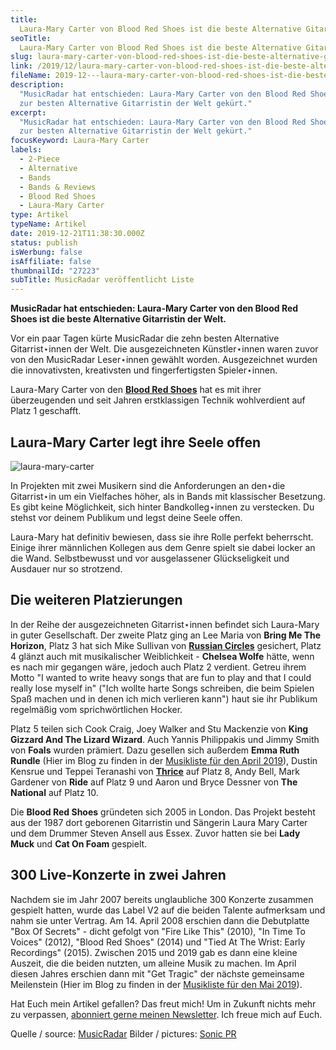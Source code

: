 ```yaml
---
title:
  Laura-Mary Carter von Blood Red Shoes ist die beste Alternative Gitarristin
seoTitle:
  Laura-Mary Carter von Blood Red Shoes ist die beste Alternative Gitarristin
slug: laura-mary-carter-von-blood-red-shoes-ist-die-beste-alternative-gitarristin
link: /2019/12/laura-mary-carter-von-blood-red-shoes-ist-die-beste-alternative-gitarristin/
fileName: 2019-12---laura-mary-carter-von-blood-red-shoes-ist-die-beste-alternative-gitarristin.md
description:
  "MusicRadar hat entschieden: Laura-Mary Carter von den Blood Red Shoes wurde
  zur besten Alternative Gitarristin der Welt gekürt."
excerpt:
  "MusicRadar hat entschieden: Laura-Mary Carter von den Blood Red Shoes wurde
  zur besten Alternative Gitarristin der Welt gekürt."
focusKeyword: Laura-Mary Carter
labels:
  - 2-Piece
  - Alternative
  - Bands
  - Bands & Reviews
  - Blood Red Shoes
  - Laura-Mary Carter
type: Artikel
typeName: Artikel
date: 2019-12-21T11:38:30.000Z
status: publish
isWerbung: false
isAffiliate: false
thumbnailId: "27223"
subTitle: MusicRadar veröffentlicht Liste
---
```


<strong>MusicRadar hat entschieden: Laura-Mary Carter von den Blood Red Shoes
ist die beste Alternative Gitarristin der Welt.</strong>

Vor ein paar Tagen kürte MusicRadar die zehn besten Alternative Gitarrist⋆innen
der Welt. Die ausgezeichneten Künstler⋆innen waren zuvor von den MusicRadar
Leser⋆innen gewählt worden. Ausgezeichnet wurden die innovativsten, kreativsten
und fingerfertigsten Spieler⋆innen.

Laura-Mary Carter von den
<a href="http://cardamonchai.com/2012/12/blood-red-shoes-stellen-neue-ep-vor/"><strong>Blood
Red Shoes</strong></a> hat es mit ihrer überzeugenden und seit Jahren
erstklassigen Technik wohlverdient auf Platz 1 geschafft.

## Laura-Mary Carter legt ihre Seele offen

![laura-mary-carter](http://cardamonchai.com/wp-content/uploads/2019/12/Design-ohne-Titel-13-400x300.png "Blood Red Shoes. Bild / Picture: Sonic PR")

In Projekten mit zwei Musikern sind die Anforderungen an den⋆die Gitarrist⋆in um
ein Vielfaches höher, als in Bands mit klassischer Besetzung. Es gibt keine
Möglichkeit, sich hinter Bandkolleg⋆innen zu verstecken. Du stehst vor deinem
Publikum und legst deine Seele offen.

Laura-Mary hat definitiv bewiesen, dass sie ihre Rolle perfekt beherrscht.
Einige ihrer männlichen Kollegen aus dem Genre spielt sie dabei locker an die
Wand. Selbstbewusst und vor ausgelassener Glückseligkeit und Ausdauer nur so
strotzend.

## Die weiteren Platzierungen

In der Reihe der ausgezeichneten Gitarrist⋆innen befindet sich Laura-Mary in
guter Gesellschaft. Der zweite Platz ging an Lee Maria von <strong>Bring Me The
Horizon</strong>, Platz 3 hat sich Mike Sullivan von
<a href="http://cardamonchai.com/2017/02/russian-circles-knust-hamburg-2017/"><strong>Russian
Circles</strong></a> gesichert, Platz 4 glänzt auch mit musikalischer
Weiblichkeit - <strong>Chelsea Wolfe</strong> hätte, wenn es nach mir gegangen
wäre, jedoch auch Platz 2 verdient. Getreu ihrem Motto "I wanted to write heavy
songs that are fun to play and that I could really lose myself in" ("Ich wollte
harte Songs schreiben, die beim Spielen Spaß machen und in denen ich mich
verlieren kann") haut sie ihr Publikum regelmäßig vom sprichwörtlichen Hocker.

Platz 5 teilen sich Cook Craig, Joey Walker and Stu Mackenzie von <strong>King
Gizzard And The Lizard Wizard</strong>. Auch Yannis Philippakis und Jimmy Smith
von <strong>Foals</strong> wurden prämiert. Dazu gesellen sich außerdem
<strong>Emma Ruth Rundle</strong> (Hier im Blog zu finden in der
<a href="https://cardamonchai.com/2019/03/10-songs-fuer-den-april/">Musikliste
für den April 2019</a>), Dustin Kensrue und Teppei Teranashi von
<a href="http://cardamonchai.com/2019/11/refused-thrice-petrol-girls-live-grosse-freiheit-36/"><strong>Thrice</strong></a> auf
Platz 8, Andy Bell, Mark Gardener von <strong>Ride</strong> auf Platz 9 und
Aaron und Bryce Dessner von <strong>The National</strong> auf Platz 10.

Die <strong>Blood Red Shoes</strong> gründeten sich 2005 in London. Das Projekt
besteht aus der 1987 dort geborenen Gitarristin und Sängerin Laura Mary Carter
und dem Drummer Steven Ansell aus Essex. Zuvor hatten sie bei <strong>Lady
Muck</strong> und <strong>Cat On Foam </strong>gespielt.

## 300 Live-Konzerte in zwei Jahren

Nachdem sie im Jahr 2007 bereits unglaubliche 300 Konzerte zusammen gespielt
hatten, wurde das Label V2 auf die beiden Talente aufmerksam und nahm sie unter
Vertrag. Am 14. April 2008 erschien dann die Debutplatte "Box Of Secrets" -
dicht gefolgt von "Fire Like This" (2010), "In Time To Voices" (2012), "Blood
Red Shoes" (2014) und "Tied At The Wrist: Early Recordings" (2015). Zwischen
2015 und 2019 gab es dann eine kleine Auszeit, die die beiden nutzten, um
alleine Musik zu machen. Im April diesen Jahres erschien dann mit "Get Tragic"
der nächste gemeinsame Meilenstein (Hier im Blog zu finden in der
<a href="https://cardamonchai.com/2019/04/12-songs-fuer-den-mai/">Musikliste für
den Mai 2019</a>).

Hat Euch mein Artikel gefallen? Das freut mich! Um in Zukunft nichts mehr zu
verpassen, <a href="#newsletter">abonniert gerne meinen Newsletter</a>. Ich
freue mich auf Euch.

Quelle / source:
<a href="https://www.musicradar.com/news/the-10-best-alternative-guitarists-in-the-world-today?utm_content=buffere69bc&amp;utm_medium=social&amp;utm_source=facebook&amp;utm_campaign=buffer-musicradarfb" target="_blank" rel="noopener nofollow">MusicRadar</a>
Bilder / pictures:
<a href="http://sonicpr.co.uk/artists/blood-red-shoes/" target="_blank" rel="noopener nofollow">Sonic
PR</a>
